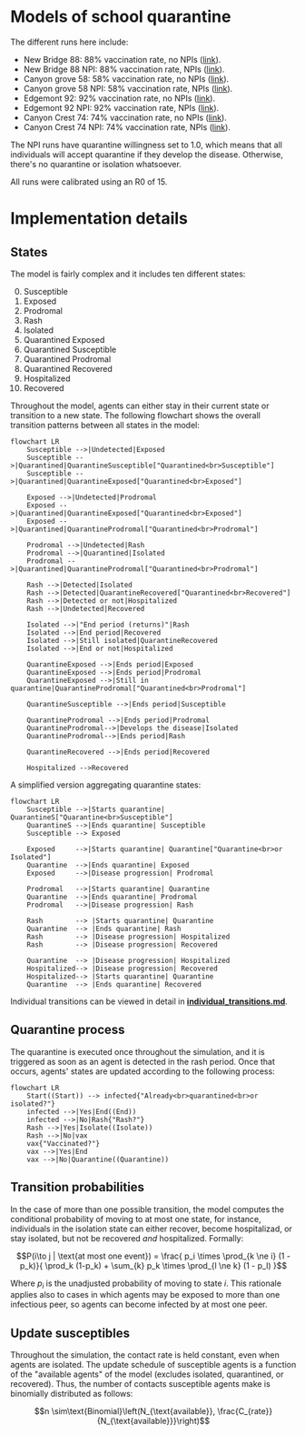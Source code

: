 # Models of school quarantine

The different runs here include:

- New Bridge 88: 88% vaccination rate, no NPIs ([link](new_bridge_88.md)).
- New Bridge 88 NPI: 88% vaccination rate, NPIs ([link](new_bridge_88_npi.md)).
- Canyon grove 58: 58% vaccination rate, no NPIs ([link](canyon_grove_58.md)).
- Canyon grove 58 NPI: 58% vaccination rate, NPIs ([link](canyon_grove_58_npi.md)).
- Edgemont 92: 92% vaccination rate, no NPIs ([link](edgemont_92.md)).
- Edgemont 92 NPI: 92% vaccination rate, NPIs ([link](edgemont_92_npi.md)).
- Canyon Crest 74: 74% vaccination rate, no NPIs ([link](canyon_crest_74.md)).
- Canyon Crest 74 NPI: 74% vaccination rate, NPIs ([link](canyon_crest_74_npi.md)).

The NPI runs have quarantine willingness set to 1.0, which means that all individuals will accept quarantine if they develop the disease. Otherwise, there's no quarantine or isolation whatsoever.

All runs were calibrated using an R0 of 15.

# Implementation details

## States

The model is fairly complex and it includes ten different states:

0. Susceptible
1. Exposed
2. Prodromal
3. Rash
4. Isolated
5. Quarantined Exposed
6. Quarantined Susceptible
7. Quarantined Prodromal
8. Quarantined Recovered
9. Hospitalized
10. Recovered

Throughout the model, agents can either stay in their current state or transition to a new state. The following flowchart shows the overall transition patterns between all states in the model:

```mermaid
flowchart LR
    Susceptible -->|Undetected|Exposed
    Susceptible -->|Quarantined|QuarantineSusceptible["Quarantined<br>Susceptible"]
    Susceptible -->|Quarantined|QuarantineExposed["Quarantined<br>Exposed"]

    Exposed -->|Undetected|Prodromal
    Exposed -->|Quarantined|QuarantineExposed["Quarantined<br>Exposed"]
    Exposed -->|Quarantined|QuarantineProdromal["Quarantined<br>Prodromal"]

    Prodromal -->|Undetected|Rash
    Prodromal -->|Quarantined|Isolated
    Prodromal -->|Quarantined|QuarantineProdromal["Quarantined<br>Prodromal"]

    Rash -->|Detected|Isolated
    Rash -->|Detected|QuarantineRecovered["Quarantined<br>Recovered"]
    Rash -->|Detected or not|Hospitalized
    Rash -->|Undetected|Recovered

    Isolated -->|"End period (returns)"|Rash
    Isolated -->|End period|Recovered
    Isolated -->|Still isolated|QuarantineRecovered
    Isolated -->|End or not|Hospitalized

    QuarantineExposed -->|Ends period|Exposed
    QuarantineExposed -->|Ends period|Prodromal
    QuarantineExposed -->|Still in quarantine|QuarantineProdromal["Quarantined<br>Prodromal"]

    QuarantineSusceptible -->|Ends period|Susceptible

    QuarantineProdromal -->|Ends period|Prodromal
    QuarantineProdromal-->|Develops the disease|Isolated
    QuarantineProdromal-->|Ends period|Rash

    QuarantineRecovered -->|Ends period|Recovered

    Hospitalized -->Recovered
```

A simplified version aggregating quarantine states:

```mermaid
flowchart LR
    Susceptible -->|Starts quarantine| QuarantineS["Quarantine<br>Susceptible"]
    QuarantineS -->|Ends quarantine| Susceptible
    Susceptible --> Exposed

    Exposed     -->|Starts quarantine| Quarantine["Quarantine<br>or Isolated"]
    Quarantine  -->|Ends quarantine| Exposed
    Exposed     -->|Disease progression| Prodromal
    
    Prodromal   -->|Starts quarantine| Quarantine
    Quarantine  -->|Ends quarantine| Prodromal
    Prodromal   -->|Disease progression| Rash
    
    Rash        --> |Starts quarantine| Quarantine
    Quarantine  --> |Ends quarantine| Rash
    Rash        --> |Disease progression| Hospitalized
    Rash        --> |Disease progression| Recovered
    
    Quarantine  --> |Disease progression| Hospitalized
    Hospitalized--> |Disease progression| Recovered
    Hospitalized--> |Starts quarantine| Quarantine
    Quarantine  --> |Ends quarantine| Recovered
```

Individual transitions can be viewed in detail in [**individual_transitions.md**](individual_transitions.md).


## Quarantine process

The quarantine is executed once throughout the simulation, and it is triggered as soon as an agent is detected in the rash period. Once that occurs, agents' states are updated according to the following process:

```mermaid
flowchart LR
    Start((Start)) --> infected{"Already<br>quarantined<br>or isolated?"}
    infected -->|Yes|End((End))
    infected -->|No|Rash{"Rash?"}
    Rash -->|Yes|Isolate((Isolate))
    Rash -->|No|vax
    vax{"Vaccinated?"}
    vax -->|Yes|End
    vax -->|No|Quarantine((Quarantine))
```

## Transition probabilities

In the case of more than one possible transition, the model computes the conditional probability of moving to at most one state, for instance, individuals in the isolation state can either recover, become hospitalizad, or stay isolated, but not be recovered *and* hospitalized. Formally:

```math
P(i\to j | \text{at most one event}) = \frac{
    p_i \times \prod_{k \ne i} (1 - p_k)}{
    \prod_k (1-p_k) + \sum_{k} p_k \times \prod_{l \ne k} (1 - p_l)
    }
```

Where $p_i$ is the unadjusted probability of moving to state $i$. This rationale applies also to cases in which agents may be exposed to more than one infectious peer, so agents can become infected by at most one peer.

## Update susceptibles

Throughout the simulation, the contact rate is held constant, even when agents are isolated. The update schedule of susceptible agents is a function of the "available agents" of the model (excludes isolated, quarantined, or recovered). Thus, the number of contacts susceptible agents make is binomially distributed as follows:

```math
n \sim\text{Binomial}\left(N_{\text{available}}, \frac{C_{rate}}{N_{\text{available}}}\right)
```

<!-- # Notes from walkthrough

- Think about matrix combining states (ij) to simplify model.
~~- Rename vax_reduction_suscept to vax_efficacy.~~
~~- Replace day_detected -> day_flagged.~~
- Assuming that rash is forcefully isolated.
- Prodromal vax may skip quarantine.
~~- Change `quarantine_status` to `system_quarantine_status`.~~
- Change willigness to be fixed at the beginning.
~~- Double check the update_model (what's the order of the events?)?~~
- Add details about sampling from multiple viruses for update susceptible.
- Think about perfect detection, right now, if "Days undetected" == 0, then it's doing nothing.
- ~~Checkout update of rash who recovers but moves to quarantine.~~
~~- Double check the prodromal period move in update_quarantined_prodromal.~~
- Update isolated should also look at the quarantine days. -->
